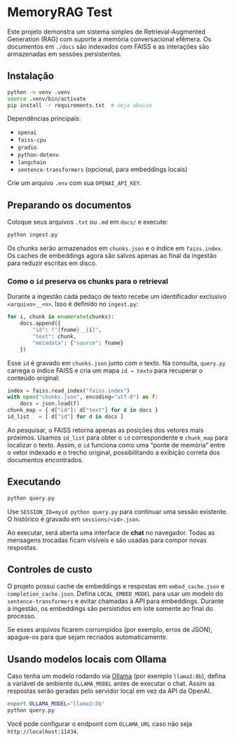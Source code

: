 # MemoryRAG Test

Este projeto demonstra um sistema simples de Retrieval-Augmented Generation (RAG) com suporte a memória conversacional efêmera. Os documentos em `./docs` são indexados com FAISS e as interações são armazenadas em sessões persistentes.

## Instalação

```bash
python -m venv .venv
source .venv/bin/activate
pip install -r requirements.txt  # veja abaixo
```

Dependências principais:
- `openai`
- `faiss-cpu`
- `gradio`
- `python-dotenv`
- `langchain`
- `sentence-transformers` (opcional, para embeddings locais)

Crie um arquivo `.env` com sua `OPENAI_API_KEY`.

## Preparando os documentos

Coloque seus arquivos `.txt` ou `.md` em `docs/` e execute:

```bash
python ingest.py
```

Os chunks serão armazenados em `chunks.json` e o índice em `faiss.index`.
Os caches de embeddings agora são salvos apenas ao final da ingestão para reduzir escritas em disco.

### Como o `id` preserva os chunks para o retrieval

Durante a ingestão cada pedaço de texto recebe um identificador exclusivo
`<arquivo>__<n>`. Isso é definido no `ingest.py`:

```python
for i, chunk in enumerate(chunks):
    docs.append({
        "id": f"{fname}__{i}",
        "text": chunk,
        "metadata": {"source": fname}
    })
```

Esse `id` é gravado em `chunks.json` junto com o texto. Na consulta,
`query.py` carrega o índice FAISS e cria um mapa `id → texto` para recuperar o
conteúdo original:

```python
index = faiss.read_index("faiss.index")
with open("chunks.json", encoding="utf-8") as f:
    docs = json.load(f)
chunk_map = { d["id"]: d["text"] for d in docs }
id_list   = [ d["id"] for d in docs ]
```

Ao pesquisar, o FAISS retorna apenas as posições dos vetores mais próximos.
Usamos `id_list` para obter o `id` correspondente e `chunk_map` para localizar o
texto. Assim, o `id` funciona como uma “ponte de memória” entre o vetor
indexado e o trecho original, possibilitando a exibição correta dos documentos
encontrados.

## Executando

```bash
python query.py
```

Use `SESSION_ID=myid python query.py` para continuar uma sessão existente. O histórico é gravado em `sessions/<id>.json`.

Ao executar, será aberta uma interface de **chat** no navegador. Todas as mensagens trocadas ficam visíveis e são usadas para compor novas respostas.

## Controles de custo

O projeto possui cache de embeddings e respostas em `embed_cache.json` e `completion_cache.json`. Defina `LOCAL_EMBED_MODEL` para usar um modelo do `sentence-transformers` e evitar chamadas à API para embeddings.
Durante a ingestão, os embeddings são persistidos em lote somente ao final do processo.

Se esses arquivos ficarem corrompidos (por exemplo, erros de JSON), apague-os para que sejam recriados automaticamente.

## Usando modelos locais com Ollama

Caso tenha um modelo rodando via [Ollama](https://ollama.com) (por exemplo `llama3:8b`), defina a variável de ambiente `OLLAMA_MODEL` antes de executar o chat. Assim as respostas serão geradas pelo servidor local em vez da API da OpenAI.

```bash
export OLLAMA_MODEL="llama3:8b"
python query.py
```

Você pode configurar o endpoint com `OLLAMA_URL` caso não seja `http://localhost:11434`.

